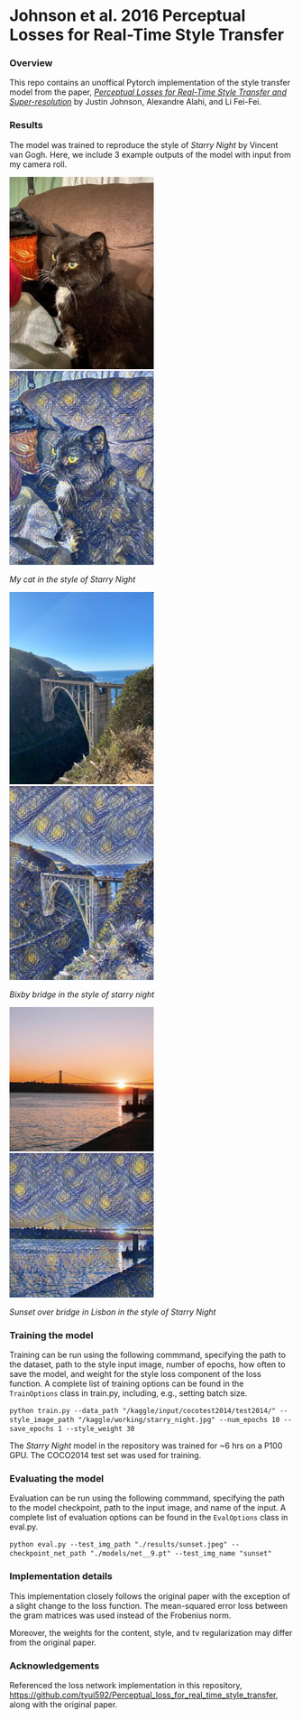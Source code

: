 # Johnson et al. 2016 Perceptual Losses for Real-Time Style Transfer
### Overview
This repo contains an unoffical Pytorch implementation of the style transfer model from the paper, [*Perceptual Losses for Real-Time Style Transfer and Super-resolution*](https://arxiv.org/abs/1603.08155) by Justin Johnson, Alexandre Alahi, and Li Fei-Fei. 

### Results
The model was trained to reproduce the style of *Starry Night* by Vincent van Gogh. Here, we include 3 example outputs of the model with input from my camera roll. 

![My cat](./results/blaze_input.jpg)
![My cat in the style of starry night](./results/blaze_out.jpg)


*My cat in the style of Starry Night*


![Bixby bridge](./results/bridge_input.jpg)
![Bixby bridge in the style of starry night](./results/bridge_out.jpg)


*Bixby bridge in the style of starry night*



![Sunset over bridge in Portugal](./results/sunset_input.jpg)
![Sunset over bridge in Lisbon in the style of Starry Night](./results/sunset_out.jpg)


*Sunset over bridge in Lisbon in the style of Starry Night*


### Training the model 
Training can be run using the following commmand, specifying the path to the dataset, path to the style input image, number of epochs, how often to save the model, and weight for the style loss component of the loss function. 
A complete list of training options can be found in the `TrainOptions` class in train.py, including, e.g., setting batch size.

```
python train.py --data_path "/kaggle/input/cocotest2014/test2014/" --style_image_path "/kaggle/working/starry_night.jpg" --num_epochs 10 --save_epochs 1 --style_weight 30
```

The *Starry Night* model in the repository was trained for ~6 hrs on a  P100 GPU. The COCO2014 test set was used for training. 

### Evaluating the model 
Evaluation can be run using the following commmand, specifying the path to the model checkpoint, path to the input image, and name of the input. 
A complete list of evaluation options can be found in the `EvalOptions` class in eval.py.

```
python eval.py --test_img_path "./results/sunset.jpeg" --checkpoint_net_path "./models/net__9.pt" --test_img_name "sunset"
```

### Implementation details
This implementation closely follows the original paper with the exception of a slight change to the loss function. The mean-squared error loss between the gram matrices was used instead of the Frobenius norm. 

Moreover, the weights for the content, style, and tv regularization may differ from the original paper.

### Acknowledgements
Referenced the loss network implementation in this repository, https://github.com/tyui592/Perceptual_loss_for_real_time_style_transfer, along with the original paper. 

